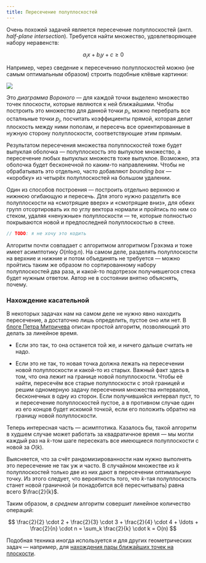 ```yaml
---
title: Пересечение полуплоскостей
---
```


Очень похожей задачей является пересечение полуплоскостей (англ. *half-plane intersection*). Требуется найти множество, удовлетворяющее набору неравенств:

$$
a_i x + b_i y + c \geq 0
$$

Например, через сведение к пересечению полуплоскостей можно (не самым оптимальным образом) строить подобные клёвые картинки:

![](https://upload.wikimedia.org/wikipedia/commons/thumb/2/20/Coloured_Voronoi_2D.svg/220px-Coloured_Voronoi_2D.svg.png)

Это *диаграмма Вороного* — для каждой точки выделено множество точек плоскости, которые являются к ней ближайшими. Чтобы построить это множество для данной точки $p_i$, можно перебрать все осталньные точки $p_j$, посчитать коэффициенты прямой, которая делит плоскость между ними пополам, и пересечь все ориентированные в нужную сторону полуплоскости, соответствующие этим прямым.

Результатом пересечения множества полуплоскостей тоже будет выпуклая оболочка — полуплоскость это выпуклое множество, а пересечение любых выпуклых множеств тоже выпуклое. Возможно, эта оболочка будет бесконечной по каким-то направлениям. Чтобы не обрабатывать это отдельно, часто добавляют *bounding box* — «коробку» из четырёх полуплоскостей на большом удалении.

Один из способов построения — построить отдельно верхнюю и нижнюю огибающую и пересечь. Для этого нужно разделить все полуплоскости на «смотрящие вверх» и «смотрящие вниз», для обеих групп отсортировать их по углу вектора нормали и пройтись по ним со стеком, удаляя «ненужные» полуплоскости — те, которые полностью покрываются новой и предпоследней полуплоскостью в стеке.

```c++
// TODO: я не хочу это кодить
```

Алгоритм почти совпадает с алгоритмом алгоритмом Грэхэма и тоже имеет асимптотику $O(n \log n)$. На самом деле, разделять полуплоскости на верхние и нижние и потом объединять не требуется — можно пройтись таким же образом по сортированному набору полуплоскостей два раза, и какой-то подотрезок получившегося стека будет нужным ответом. Автор не в состоянии внятно объяснять, почему.

### Нахождение касательной

В некоторых задачах нам на самом деле не нужно явно находить пересечение, а достаточно лишь определить, пустое оно или нет. В [блоге Петра Митричева](https://petr-mitrichev.blogspot.com/2016/07/a-half-plane-week.html) описан простой алгоритм, позволяющий это делать за линейное время.

* Если это так, то она останется той же, и ничего дальше считать не надо.

* Если это не так, то новая точка должна лежать на пересечении новой полуплоскости и какой-то из старых. Важный факт здесь в том, что она лежит на границе новой полуплоскости. Чтобы её найти, пересечём все старые полуплоскости с этой границей и решим одномерную задачу пересечения множества интервалов, бесконечных в одну из сторон. Если получившийся интервал пуст, то и пересечение полуплоскостей пустое, а в противном случае один из его концов будет искомой точкой, если его положить обратно на границу новой полуплоскости.

Теперь интересная часть — асимптотика. Казалось бы, такой алгоритм в худшем случае может работать за квадратичное время — мы могли каждый раз на $k$-том шаге пересекать все имеющиеся полуплоскости с новой за $O(k)$.

Выясняется, что за счёт рандомизированности нам нужно выполнять это пересечение не так уж и часто. В случайном множестве из $k$ полуплоскостей только две из них дают в пересечении оптимальную точку. Из этого следует, что вероятность того, что $k$-тая полуплоскость станет новой граничной (и понадобится всё пересчитывать) равна всего $\frac{2}{k}$.

Таким образом, *в среднем* алгоритм совершит линейное количество операций:

$$
\frac{2}{2} \cdot 2 + \frac{2}{3} \cdot 3 + \frac{2}{4} \cdot 4 + \ldots + \frac{2}{n} \cdot n = \sum_k \frac{2}{k} \cdot k = O(n)
$$

Подобная техника иногда используется и для других геометрических задач — например, для [нахождения пары ближайших точек на плоскости](https://www.cs.cmu.edu/~ckingsf/class/02713/lectures/lec31-random.pdf).


